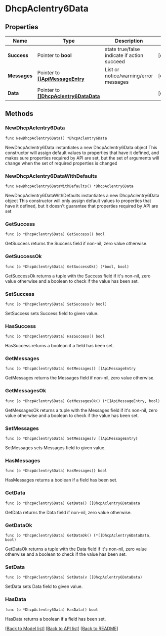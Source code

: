 # DhcpAclentry6Data

## Properties

Name | Type | Description | Notes
------------ | ------------- | ------------- | -------------
**Success** | Pointer to **bool** | state true/false indicate if action succeed | [optional] 
**Messages** | Pointer to [**[]ApiMessageEntry**](ApiMessageEntry.md) | List or notice/warning/error messages | [optional] 
**Data** | Pointer to [**[]DhcpAclentry6DataData**](DhcpAclentry6DataData.md) |  | [optional] 

## Methods

### NewDhcpAclentry6Data

`func NewDhcpAclentry6Data() *DhcpAclentry6Data`

NewDhcpAclentry6Data instantiates a new DhcpAclentry6Data object
This constructor will assign default values to properties that have it defined,
and makes sure properties required by API are set, but the set of arguments
will change when the set of required properties is changed

### NewDhcpAclentry6DataWithDefaults

`func NewDhcpAclentry6DataWithDefaults() *DhcpAclentry6Data`

NewDhcpAclentry6DataWithDefaults instantiates a new DhcpAclentry6Data object
This constructor will only assign default values to properties that have it defined,
but it doesn't guarantee that properties required by API are set

### GetSuccess

`func (o *DhcpAclentry6Data) GetSuccess() bool`

GetSuccess returns the Success field if non-nil, zero value otherwise.

### GetSuccessOk

`func (o *DhcpAclentry6Data) GetSuccessOk() (*bool, bool)`

GetSuccessOk returns a tuple with the Success field if it's non-nil, zero value otherwise
and a boolean to check if the value has been set.

### SetSuccess

`func (o *DhcpAclentry6Data) SetSuccess(v bool)`

SetSuccess sets Success field to given value.

### HasSuccess

`func (o *DhcpAclentry6Data) HasSuccess() bool`

HasSuccess returns a boolean if a field has been set.

### GetMessages

`func (o *DhcpAclentry6Data) GetMessages() []ApiMessageEntry`

GetMessages returns the Messages field if non-nil, zero value otherwise.

### GetMessagesOk

`func (o *DhcpAclentry6Data) GetMessagesOk() (*[]ApiMessageEntry, bool)`

GetMessagesOk returns a tuple with the Messages field if it's non-nil, zero value otherwise
and a boolean to check if the value has been set.

### SetMessages

`func (o *DhcpAclentry6Data) SetMessages(v []ApiMessageEntry)`

SetMessages sets Messages field to given value.

### HasMessages

`func (o *DhcpAclentry6Data) HasMessages() bool`

HasMessages returns a boolean if a field has been set.

### GetData

`func (o *DhcpAclentry6Data) GetData() []DhcpAclentry6DataData`

GetData returns the Data field if non-nil, zero value otherwise.

### GetDataOk

`func (o *DhcpAclentry6Data) GetDataOk() (*[]DhcpAclentry6DataData, bool)`

GetDataOk returns a tuple with the Data field if it's non-nil, zero value otherwise
and a boolean to check if the value has been set.

### SetData

`func (o *DhcpAclentry6Data) SetData(v []DhcpAclentry6DataData)`

SetData sets Data field to given value.

### HasData

`func (o *DhcpAclentry6Data) HasData() bool`

HasData returns a boolean if a field has been set.


[[Back to Model list]](../README.md#documentation-for-models) [[Back to API list]](../README.md#documentation-for-api-endpoints) [[Back to README]](../README.md)


